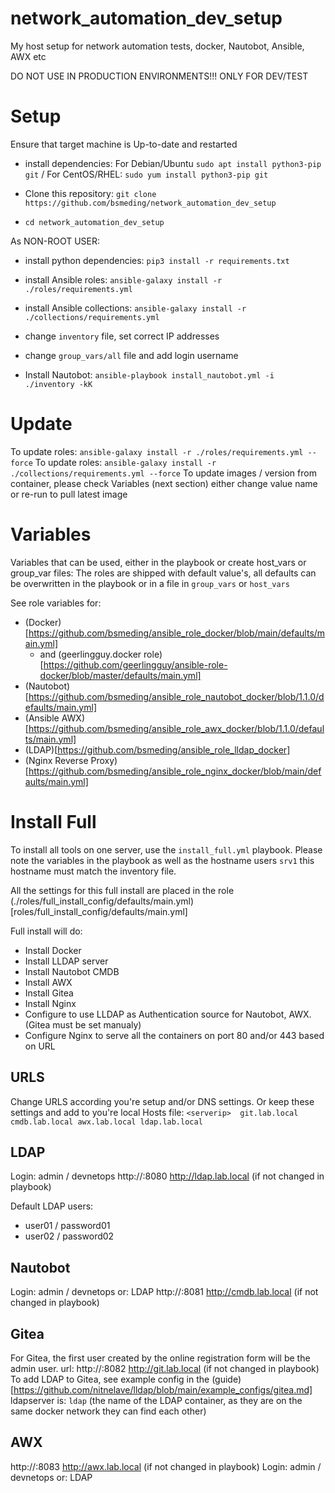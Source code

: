 # network_automation_dev_setup
My host setup for network automation tests, docker, Nautobot, Ansible, AWX etc

DO NOT USE IN PRODUCTION ENVIRONMENTS!!! ONLY FOR DEV/TEST
# Setup

Ensure that target machine is Up-to-date and restarted

* install dependencies: For Debian/Ubuntu `sudo apt install python3-pip git` / For CentOS/RHEL: `sudo yum install python3-pip git`

* Clone this repository: `git clone https://github.com/bsmeding/network_automation_dev_setup`
* `cd network_automation_dev_setup`


As NON-ROOT USER:
* install python dependencies: `pip3 install -r requirements.txt`

* install Ansible roles: `ansible-galaxy install -r ./roles/requirements.yml`
* install Ansible collections: `ansible-galaxy install -r ./collections/requirements.yml`
* change `inventory` file, set correct IP addresses
* change `group_vars/all` file and add login username
* Install Nautobot: `ansible-playbook install_nautobot.yml -i ./inventory -kK`


# Update
To update roles: `ansible-galaxy install -r ./roles/requirements.yml --force`
To update roles: `ansible-galaxy install -r ./collections/requirements.yml --force`
To update images / version from container, please check Variables (next section) either change value name or re-run to pull latest image

# Variables
Variables that can be used, either in the playbook or create host_vars or group_var files:
The roles are shipped with default value's, all defaults can be overwritten in the playbook or in a file in `group_vars` or `host_vars`

See role variables for: 
* (Docker)[https://github.com/bsmeding/ansible_role_docker/blob/main/defaults/main.yml]
  * and (geerlingguy.docker role)[https://github.com/geerlingguy/ansible-role-docker/blob/master/defaults/main.yml]
* (Nautobot)[https://github.com/bsmeding/ansible_role_nautobot_docker/blob/1.1.0/defaults/main.yml]
* (Ansible AWX)[https://github.com/bsmeding/ansible_role_awx_docker/blob/1.1.0/defaults/main.yml]
* (LDAP)[https://github.com/bsmeding/ansible_role_lldap_docker]
* (Nginx Reverse Proxy)[https://github.com/bsmeding/ansible_role_nginx_docker/blob/main/defaults/main.yml]


# Install Full
To install all tools on one server, use the `install_full.yml` playbook. Please note the variables in the playbook as well as the hostname users `srv1` this hostname must match the inventory file.

All the settings for this full install are placed in the role (./roles/full_install_config/defaults/main.yml)[roles/full_install_config/defaults/main.yml]

Full install will do:
* Install Docker
* Install LLDAP server
* Install Nautobot CMDB
* Install AWX
* Install Gitea
* Install Nginx
* Configure to use LLDAP as Authentication source for Nautobot, AWX. (Gitea must be set manualy)
* Configure Nginx to serve all the containers on port 80 and/or 443 based on URL

## URLS
Change URLS according you're setup and/or DNS settings. Or keep these settings and add to you're local Hosts file:
`<serverip>  git.lab.local cmdb.lab.local awx.lab.local ldap.lab.local`

## LDAP
Login: admin / devnetops
http://<serverip>:8080
http://ldap.lab.local (if not changed in playbook)

Default LDAP users:
* user01 / password01
* user02 / password02

## Nautobot
Login: admin / devnetops
  or: LDAP
http://<serverip>:8081
http://cmdb.lab.local (if not changed in playbook)

## Gitea
For Gitea, the first user created by the online registration form will be the admin user.
url: http://<serverip>:8082
http://git.lab.local (if not changed in playbook)
To add LDAP to Gitea, see example config in the (guide)[https://github.com/nitnelave/lldap/blob/main/example_configs/gitea.md]
  ldapserver is: `ldap` (the name of the LDAP container, as they are on the same docker network they can find each other)

## AWX
http://<serverip>:8083
http://awx.lab.local (if not changed in playbook)
Login: admin / devnetops
  or: LDAP 